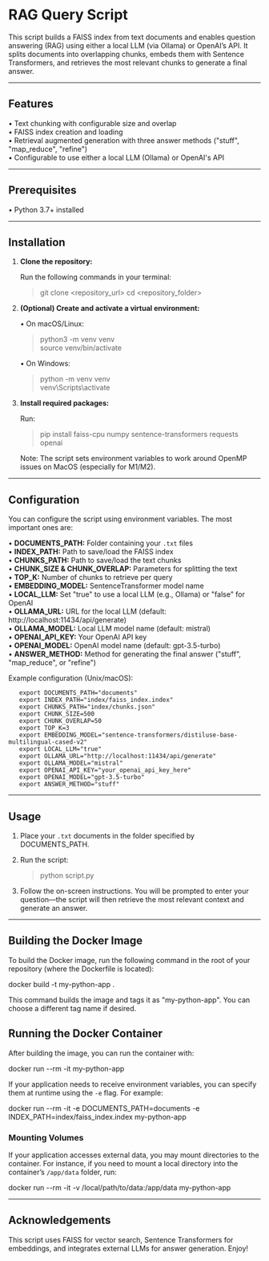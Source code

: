 # RAG Query Script

This script builds a FAISS index from text documents and enables question answering (RAG) using either a local LLM (via Ollama) or OpenAI’s API. It splits documents into overlapping chunks, embeds them with Sentence Transformers, and retrieves the most relevant chunks to generate a final answer.

---

## Features

• Text chunking with configurable size and overlap  
• FAISS index creation and loading  
• Retrieval augmented generation with three answer methods ("stuff", "map_reduce", "refine")  
• Configurable to use either a local LLM (Ollama) or OpenAI's API  

---

## Prerequisites

• Python 3.7+ installed

---

## Installation

1. **Clone the repository:**

   Run the following commands in your terminal:
   > git clone <repository_url>
   > cd <repository_folder>

2. **(Optional) Create and activate a virtual environment:**

   • On macOS/Linux:
   > python3 -m venv venv  
   > source venv/bin/activate

   • On Windows:
   > python -m venv venv  
   > venv\Scripts\activate

3. **Install required packages:**

   Run:
   > pip install faiss-cpu numpy sentence-transformers requests openai

   Note: The script sets environment variables to work around OpenMP issues on MacOS (especially for M1/M2).

---

## Configuration

You can configure the script using environment variables. The most important ones are:

• **DOCUMENTS_PATH:** Folder containing your `.txt` files  
• **INDEX_PATH:** Path to save/load the FAISS index  
• **CHUNKS_PATH:** Path to save/load the text chunks  
• **CHUNK_SIZE & CHUNK_OVERLAP:** Parameters for splitting the text  
• **TOP_K:** Number of chunks to retrieve per query  
• **EMBEDDING_MODEL:** SentenceTransformer model name  
• **LOCAL_LLM:** Set "true" to use a local LLM (e.g., Ollama) or "false" for OpenAI  
• **OLLAMA_URL:** URL for the local LLM (default: http://localhost:11434/api/generate)  
• **OLLAMA_MODEL:** Local LLM model name (default: mistral)  
• **OPENAI_API_KEY:** Your OpenAI API key  
• **OPENAI_MODEL:** OpenAI model name (default: gpt-3.5-turbo)  
• **ANSWER_METHOD:** Method for generating the final answer ("stuff", "map_reduce", or "refine")

Example configuration (Unix/macOS):
```
   export DOCUMENTS_PATH="documents"
   export INDEX_PATH="index/faiss_index.index"
   export CHUNKS_PATH="index/chunks.json"
   export CHUNK_SIZE=500
   export CHUNK_OVERLAP=50
   export TOP_K=3
   export EMBEDDING_MODEL="sentence-transformers/distiluse-base-multilingual-cased-v2"
   export LOCAL_LLM="true"
   export OLLAMA_URL="http://localhost:11434/api/generate"
   export OLLAMA_MODEL="mistral"
   export OPENAI_API_KEY="your_openai_api_key_here"
   export OPENAI_MODEL="gpt-3.5-turbo"
   export ANSWER_METHOD="stuff"
```
---

## Usage

1. Place your `.txt` documents in the folder specified by DOCUMENTS_PATH.
2. Run the script:
   > python script.py

3. Follow the on-screen instructions. You will be prompted to enter your question—the script will then retrieve the most relevant context and generate an answer.


---
## Building the Docker Image

To build the Docker image, run the following command in the root of your repository (where the Dockerfile is located):

  docker build -t my-python-app .

This command builds the image and tags it as "my-python-app". You can choose a different tag name if desired.

## Running the Docker Container

After building the image, you can run the container with:

  docker run --rm -it my-python-app

If your application needs to receive environment variables, you can specify them at runtime using the `-e` flag. For example:

  docker run --rm -it -e DOCUMENTS_PATH=documents -e INDEX_PATH=index/faiss_index.index my-python-app

### Mounting Volumes

If your application accesses external data, you may mount directories to the container. For instance, if you need to mount a local directory into the container’s `/app/data` folder, run:

  docker run --rm -it -v /local/path/to/data:/app/data my-python-app

---

## Acknowledgements

This script uses FAISS for vector search, Sentence Transformers for embeddings, and integrates external LLMs for answer generation. Enjoy!
